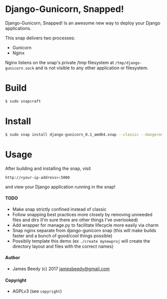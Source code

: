 # Django-Gunicorn, Snapped!

Django-Gunicorn, Snapped! Is an awesome new way to deploy your Django applications.


This snap delivers two processes:
* Gunicorn
* Nginx

Nginx listens on the snap's private /tmp filesystem at `/tmp/django-gunicorn.sock` and is not visible to any other application or filesystem.


# Build
```bash
$ sudo snapcraft
```

# Install
```bash
$ sudo snap install django-gunicorn_0.1_amd64.snap --classic --dangerous
```

# Usage
After building and installing the snap, visit
```
http://<your-ip-address>:5000
```
and view your Django application running in the snap!


#### TODO
* Make snap strictly confined instead of classic
* Follow snapping best practices more closely by removing unneeded files and dirs (I'm sure there are other things I've overlooked)
* Add wrapper for manage.py to facilitate lifecycle more easily via charm
* Snap nginx separate from django-gunicorn snap (this will make builds faster and a bunch of good/cool things possible)
* Possibily template this demo (ex `./create mynewproj` will create the directory layout and files with the correct names)


#### Author
* James Beedy (c) 2017 <jamesbeedy@gmail.com>

#### Copyright
* AGPLv3 (see `copyright`)
